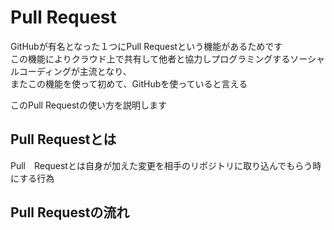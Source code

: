 # Pull Request

GitHubが有名となった１つにPull Requestという機能があるためです  
この機能によりクラウド上で共有して他者と協力しプログラミングするソーシャルコーディングが主流となり、  
またこの機能を使って初めて、GitHubを使っていると言える

このPull Requestの使い方を説明します

## Pull Requestとは
Pull　Requestとは自身が加えた変更を相手のリポジトリに取り込んでもらう時にする行為

## Pull Requestの流れ